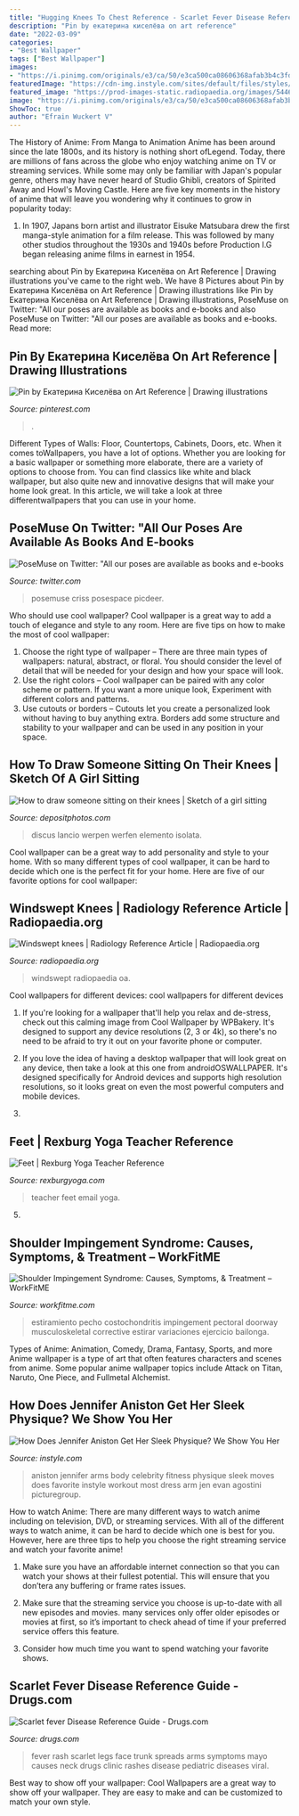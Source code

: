 ```yaml
---
title: "Hugging Knees To Chest Reference - Scarlet Fever Disease Reference Guide"
description: "Pin by екатерина киселёва on art reference"
date: "2022-03-09"
categories:
- "Best Wallpaper"
tags: ["Best Wallpaper"]
images:
- "https://i.pinimg.com/originals/e3/ca/50/e3ca500ca08606368afab3b4c3fdb6c4.jpg"
featuredImage: "https://cdn-img.instyle.com/sites/default/files/styles/684xflex/public/images/2011/gallery/112811-Jennifer-Arms-300_0.jpg?itok=dItl_R4A"
featured_image: "https://prod-images-static.radiopaedia.org/images/54460095/XR_LONG_LEG_FILMS_20210222_134521_gallery.jpeg"
image: "https://i.pinimg.com/originals/e3/ca/50/e3ca500ca08606368afab3b4c3fdb6c4.jpg"
ShowToc: true
author: "Efrain Wuckert V"
---
```



The History of Anime: From Manga to Animation
Anime has been around since the late 1800s, and its history is nothing short ofLegend. Today, there are millions of fans across the globe who enjoy watching anime on TV or streaming services. While some may only be familiar with Japan's popular genre, others may have never heard of Studio Ghibli, creators of Spirited Away and Howl's Moving Castle. Here are five key moments in the history of anime that will leave you wondering why it continues to grow in popularity today:
1) In 1907, Japans born artist and illustrator Eisuke Matsubara drew the first manga-style animation for a film release. This was followed by many other studios throughout the 1930s and 1940s before Production I.G began releasing anime films in earnest in 1954.

	

		
searching about Pin by Екатерина Киселёва on Art Reference | Drawing illustrations you've came to the right web. We have 8 Pictures about Pin by Екатерина Киселёва on Art Reference | Drawing illustrations like Pin by Екатерина Киселёва on Art Reference | Drawing illustrations, PoseMuse on Twitter: &quot;All our poses are available as books and e-books and also PoseMuse on Twitter: &quot;All our poses are available as books and e-books. Read more:
		
    
## Pin By Екатерина Киселёва On Art Reference | Drawing Illustrations

<img loading=lazy src="https://i.pinimg.com/originals/e3/ca/50/e3ca500ca08606368afab3b4c3fdb6c4.jpg" onerror="this.onerror=null;this.src='https://tse3.mm.bing.net/th?id=OIP.dFLbpWpogFC6krsspFfEkAHaLY&amp;pid=15.1';" alt="Pin by Екатерина Киселёва on Art Reference | Drawing illustrations">

_Source: pinterest.com_

>. 

	

Different Types of Walls: Floor, Countertops, Cabinets, Doors, etc.
When it comes toWallpapers, you have a lot of options. Whether you are looking for a basic wallpaper or something more elaborate, there are a variety of options to choose from. You can find classics like white and black wallpaper, but also quite new and innovative designs that will make your home look great. In this article, we will take a look at three differentwallpapers that you can use in your home.

    
## PoseMuse On Twitter: &quot;All Our Poses Are Available As Books And E-books

<img loading=lazy src="https://pbs.twimg.com/media/Dw1ViOAWwAA8ErE.jpg:large" onerror="this.onerror=null;this.src='https://tse3.mm.bing.net/th?id=OIP.1WfiH7ddUz0uHi_2nmzXNgHaHa&amp;pid=15.1';" alt="PoseMuse on Twitter: &quot;All our poses are available as books and e-books">

_Source: twitter.com_

>posemuse criss posespace picdeer. 

	

Who should use cool wallpaper?
Cool wallpaper is a great way to add a touch of elegance and style to any room. Here are five tips on how to make the most of cool wallpaper: 
1) Choose the right type of wallpaper – There are three main types of wallpapers: natural, abstract, or floral. You should consider the level of detail that will be needed for your design and how your space will look. 
2) Use the right colors – Cool wallpaper can be paired with any color scheme or pattern. If you want a more unique look, Experiment with different colors and patterns. 
3) Use cutouts or borders – Cutouts let you create a personalized look without having to buy anything extra. Borders add some structure and stability to your wallpaper and can be used in any position in your space.

    
## How To Draw Someone Sitting On Their Knees | Sketch Of A Girl Sitting

<img loading=lazy src="https://st.depositphotos.com/1007664/1343/v/450/depositphotos_13437772-stock-illustration-throwing-the-discus.jpg" onerror="this.onerror=null;this.src='https://tse4.mm.bing.net/th?id=OIP.mUbK86JHebo-J3mOdnIHVgHaE4&amp;pid=15.1';" alt="How to draw someone sitting on their knees | Sketch of a girl sitting">

_Source: depositphotos.com_

>discus lancio werpen werfen elemento isolata. 

	

Cool wallpaper can be a great way to add personality and style to your home. With so many different types of cool wallpaper, it can be hard to decide which one is the perfect fit for your home. Here are five of our favorite options for cool wallpaper: 

    
## Windswept Knees | Radiology Reference Article | Radiopaedia.org

<img loading=lazy src="https://prod-images-static.radiopaedia.org/images/54460095/XR_LONG_LEG_FILMS_20210222_134521_gallery.jpeg" onerror="this.onerror=null;this.src='https://tse4.mm.bing.net/th?id=OIP.iQg4VLOJkqdW2Y_0AfquOAAAAA&amp;pid=15.1';" alt="Windswept knees | Radiology Reference Article | Radiopaedia.org">

_Source: radiopaedia.org_

>windswept radiopaedia oa. 

	

Cool wallpapers for different devices:
cool wallpapers for different devices 

1. If you're looking for a wallpaper that'll help you relax and de-stress, check out this calming image from Cool Wallpaper by WPBakery. It's designed to support any device resolutions (2, 3 or 4k), so there's no need to be afraid to try it out on your favorite phone or computer.

2. If you love the idea of having a desktop wallpaper that will look great on any device, then take a look at this one from androidOSWALLPAPER. It's designed specifically for Android devices and supports high resolution resolutions, so it looks great on even the most powerful computers and mobile devices.

3.

    
## Feet | Rexburg Yoga Teacher Reference

<img loading=lazy src="http://rexburgyoga.com/teacher/wp-content/uploads/2009/12/yogafeet3.JPG" onerror="this.onerror=null;this.src='https://tse4.mm.bing.net/th?id=OIP.X-sfMoWBUmW-2JwS-Ec_xgHaEW&amp;pid=15.1';" alt="Feet | Rexburg Yoga Teacher Reference">

_Source: rexburgyoga.com_

>teacher feet email yoga. 

	

5.

    
## Shoulder Impingement Syndrome: Causes, Symptoms, &amp; Treatment – WorkFitME

<img loading=lazy src="https://workfitme.com/wp-content/uploads/2020/06/doorway-stretch-768x513.jpg" onerror="this.onerror=null;this.src='https://tse4.mm.bing.net/th?id=OIP.kPSOZ5CJxiYt_1HZY1iUlAHaE8&amp;pid=15.1';" alt="Shoulder Impingement Syndrome: Causes, Symptoms, &amp; Treatment – WorkFitME">

_Source: workfitme.com_

>estiramiento pecho costochondritis impingement pectoral doorway musculoskeletal corrective estirar variaciones ejercicio bailonga. 

	

Types of Anime: Animation, Comedy, Drama, Fantasy, Sports, and more
Anime wallpaper is a type of art that often features characters and scenes from anime. Some popular anime wallpaper topics include Attack on Titan, Naruto, One Piece, and Fullmetal Alchemist.

    
## How Does Jennifer Aniston Get Her Sleek Physique? We Show You Her

<img loading=lazy src="https://cdn-img.instyle.com/sites/default/files/styles/684xflex/public/images/2011/gallery/112811-Jennifer-Arms-300_0.jpg?itok=dItl_R4A" onerror="this.onerror=null;this.src='https://tse2.mm.bing.net/th?id=OIP.yHb-_BzWsLrbn9DEZ_EFlwAAAA&amp;pid=15.1';" alt="How Does Jennifer Aniston Get Her Sleek Physique? We Show You Her">

_Source: instyle.com_

>aniston jennifer arms body celebrity fitness physique sleek moves does favorite instyle workout most dress arm jen evan agostini picturegroup. 

	

How to watch Anime: There are many different ways to watch anime including on television, DVD, or streaming services.
With all of the different ways to watch anime, it can be hard to decide which one is best for you. However, here are three tips to help you choose the right streaming service and watch your favorite anime!
1. Make sure you have an affordable internet connection so that you can watch your shows at their fullest potential. This will ensure that you don’tera any buffering or frame rates issues.

2. Make sure that the streaming service you choose is up-to-date with all new episodes and movies. many services only offer older episodes or movies at first, so it’s important to check ahead of time if your preferred service offers this feature.

3. Consider how much time you want to spend watching your favorite shows.

    
## Scarlet Fever Disease Reference Guide - Drugs.com

<img loading=lazy src="https://www.drugs.com/mayo/media/0883B008-8179-47DE-9D25-A8E0A90D3E37.jpg" onerror="this.onerror=null;this.src='https://tse2.mm.bing.net/th?id=OIP.GMjRZWK2VhZK2j_OlBCX2QHaHN&amp;pid=15.1';" alt="Scarlet fever Disease Reference Guide - Drugs.com">

_Source: drugs.com_

>fever rash scarlet legs face trunk spreads arms symptoms mayo causes neck drugs clinic rashes disease pediatric diseases viral. 

	

Best way to show off your wallpaper:
Cool Wallpapers are a great way to show off your wallpaper. They are easy to make and can be customized to match your own style.

